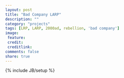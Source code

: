 ```yaml
---
layout: post
title: "Bad Company LARP"
description: ""
category: "projects"
tags: [LRP, LARP, 2000ad, rebellion, 'bad company']
image:
 feature:
 credit:
 creditlink:
comments: false
share: true
---
```

{% include JB/setup %}
